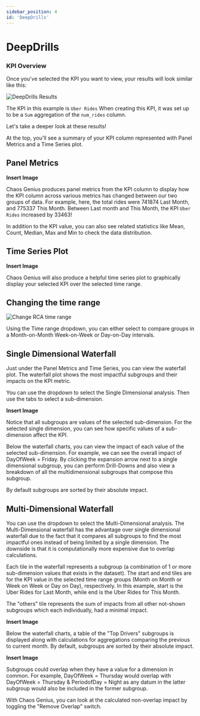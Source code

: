 ```yaml
---
sidebar_position: 4
id: 'DeepDrills'
---
```


# DeepDrills

### KPI Overview

Once you've selected the KPI you want to view, your results will look similar like this:

![DeepDrills Results](/img/kpi-and-dashboard/DeepDrills.png)

The KPI in this example is `Uber Rides` When creating this KPI, it was set up to be a `Sum` aggregation of the `num_rides` column.

Let's take a deeper look at these results!

At the top, you'll see a summary of your KPI column represented with Panel Metrics and a Time Series plot.

## Panel Metrics

**Insert Image**

Chaos Genius produces panel metrics from the KPI column to display how the KPI column across various metrics has changed between our two groups of data. For example, here, the total rides were 741874 Last Month, and 775337 This Month. Between Last month and This Month, the KPI `Uber Rides` increased by 33463!

In addition to the KPI value, you can also see related statistics like Mean, Count, Median, Max and Min to check the data distribution.

## Time Series Plot

**Insert Image**

Chaos Genius will also produce a helpful time series plot to graphically display your selected KPI over the selected time range.

## Changing the time range

![Change RCA time range](/img/kpi-and-dashboard/change-time-range.png)

Using the Time range dropdown, you can either select to compare groups in a Month-on-Month Week-on-Week or Day-on-Day intervals.

## Single Dimensional Waterfall

Just under the Panel Metrics and Time Series, you can view the waterfall plot. The waterfall plot shows the most impactful subgroups and their impacts on the KPI metric.

You can use the dropdown to select the Single Dimensional analysis. Then use the tabs to select a sub-dimension.

**Insert Image**

Notice that all subgroups are values of the selected sub-dimension. For the selected single dimension, you can see how specific values of a sub-dimension affect the KPI.

Below the waterfall charts, you can view the impact of each value of the selected sub-dimension. For example, we can see the overall impact of DayOfWeek = Friday. By clicking the expansion arrow next to a single dimensional subgroup, you can perform Drill-Downs and also view a breakdown of all the multidimensional subgroups that compose this subgroup.

By default subgroups are sorted by their absolute impact.

## Multi-Dimensional Waterfall

You can use the dropdown to select the Multi-Dimensional analysis. The Multi-Dimensional waterfall has the advantage over single dimensional waterfall due to the fact that it compares all subgroups to find the most impactful ones instead of being limited by a single dimension. The downside is that it is computationally more expensive due to overlap calculations.

Each tile in the waterfall represents a subgroup (a combination of 1 or more sub-dimension values that exists in the dataset). The start and end tiles are for the KPI value in the selected time range groups (Month on Month or Week on Week or Day on Day), respectively. In this example, start is the Uber Rides for Last Month, while end is the Uber Rides for This Month.

The "others" tile represents the sum of impacts from all other not-shown subgroups which each individually, had a minimal impact.

**Insert Image**

Below the waterfall charts, a table of the "Top Drivers" subgroups is displayed along with calculations for aggregations comparing the previous to current month. By default, subgroups are sorted by their absolute impact.

**Insert Image**


Subgroups could overlap when they have a value for a dimension in common. For example, DayOfWeek = Thursday would overlap with DayOfWeek = Thursday & PeriodofDay = Night as any datum in the latter subgroup would also be included in the former subgroup.

With Chaos Genius, you can look at the calculated non-overlap impact by toggling the "Remove Overlap" switch.
